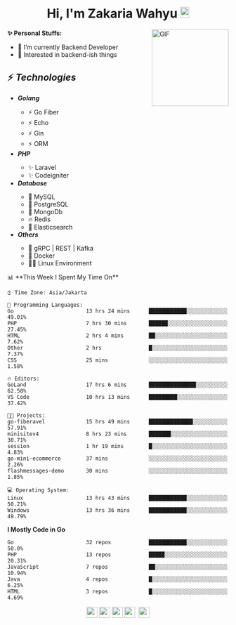 <h1 align="center">Hi, I'm Zakaria Wahyu <img src="https://github.com/TheDudeThatCode/TheDudeThatCode/blob/master/Assets/Hi.gif" width="20px" height="25px"></h1>

<img align="right" alt="GIF" height="175px" src="https://www.nayakapratama.co.id/wp-content/uploads/2019/07/Website-Maintenance.gif" />

**✨ Personal Stuffs:**
- 🔭 I’m currently Backend Developer
- 🌱 Interested in backend-ish things

<h2>⚡ <i>Technologies</i></h2>
<ul>
<li><strong><i>Golang</i></strong></li>
  <ul>
    <li>⚡ Go Fiber</li>
    <li>⚡ Echo</li>
    <li>⚡ Gin</li>
    <li>⚡ ORM</li>
  </ul>
<li><strong><i>PHP</i></strong></li>
  <ul>
    <li>✨ Laravel</li>
    <li>✨ Codeigniter</li>
  </ul>
<li><strong><i>Database</i></strong></li>
  <ul>
    <li>🐬 MySQL</li>
    <li>🐘 PostgreSQL</li>
    <li>🍃 MongoDb</li>
    <li>🔥 Redis</li>
    <li>🔎 Elasticsearch</li>
  </ul>
  <li><strong><i>Others</i></strong></li>
  <ul>
    <li>💫 gRPC | REST | Kafka</li>
    <li>🐳 Docker</li>
    <li>👨‍💻 Linux Environment</li>
  </ul>
</ul>
<!--START_SECTION:waka-->
📊 **This Week I Spent My Time On** 

```text
⌚︎ Time Zone: Asia/Jakarta

💬 Programming Languages: 
Go                       13 hrs 24 mins      ████████████░░░░░░░░░░░░░   49.01% 
PHP                      7 hrs 30 mins       ██████░░░░░░░░░░░░░░░░░░░   27.45% 
HTML                     2 hrs 4 mins        ██░░░░░░░░░░░░░░░░░░░░░░░   7.62% 
Other                    2 hrs               █░░░░░░░░░░░░░░░░░░░░░░░░   7.37% 
CSS                      25 mins             ░░░░░░░░░░░░░░░░░░░░░░░░░   1.58%

🔥 Editors: 
GoLand                   17 hrs 6 mins       ███████████████░░░░░░░░░░   62.58% 
VS Code                  10 hrs 13 mins      █████████░░░░░░░░░░░░░░░░   37.42%

🐱‍💻 Projects: 
go-fiberavel             15 hrs 49 mins      ██████████████░░░░░░░░░░░   57.91% 
minisitev4               8 hrs 23 mins       ███████░░░░░░░░░░░░░░░░░░   30.71% 
session                  1 hr 19 mins        █░░░░░░░░░░░░░░░░░░░░░░░░   4.83% 
go-mini-ecommerce        37 mins             ░░░░░░░░░░░░░░░░░░░░░░░░░   2.26% 
flashmessages-demo       30 mins             ░░░░░░░░░░░░░░░░░░░░░░░░░   1.85%

💻 Operating System: 
Linux                    13 hrs 43 mins      ████████████░░░░░░░░░░░░░   50.21% 
Windows                  13 hrs 36 mins      ████████████░░░░░░░░░░░░░   49.79%

```

**I Mostly Code in Go** 

```text
Go                       32 repos            ████████████░░░░░░░░░░░░░   50.0% 
PHP                      13 repos            █████░░░░░░░░░░░░░░░░░░░░   20.31% 
JavaScript               7 repos             ██░░░░░░░░░░░░░░░░░░░░░░░   10.94% 
Java                     4 repos             █░░░░░░░░░░░░░░░░░░░░░░░░   6.25% 
HTML                     3 repos             █░░░░░░░░░░░░░░░░░░░░░░░░   4.69%

```



<!--END_SECTION:waka-->

<p align="center">
<a href="https://www.linkedin.com/in/zakariawahyu" target="_blank"><img src="https://img.shields.io/badge/linkedin-%230077B5.svg?&style=for-the-badge&logo=linkedin&logoColor=white" height=25></a>
<a href="https://medium.com/@zakariawahyu" target="_blank"><img src="https://img.shields.io/badge/Medium-12100E?style=for-the-badge&logo=medium&logoColor=white" height=25></a>
<a href="https://medium.com/@zakariawahyu" target="_blank"><img src="https://img.shields.io/badge/Portfolio-2300843e?style=for-the-badge&logo=About.me&logoColor=white" height=25></a>
<a href="https://www.twitter.com/_zakariawahyu" target="_blank"><img src="https://img.shields.io/badge/twitter-%231DA1F2.svg?&style=for-the-badge&logo=twitter&logoColor=white" height=25></a> 
<a href="https://www.instagram.com/_zakariawahyu" target="_blank"><img src="https://img.shields.io/badge/instagram-%23E4405F.svg?&style=for-the-badge&logo=instagram&logoColor=white" height=25></a>
